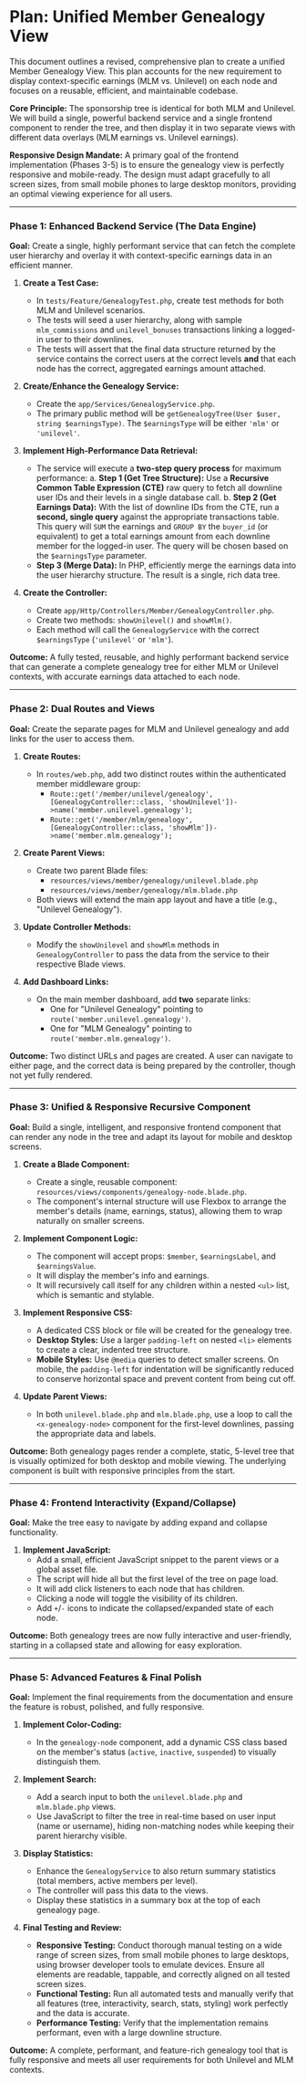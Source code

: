# Plan: Unified Member Genealogy View

This document outlines a revised, comprehensive plan to create a unified Member Genealogy View. This plan accounts for the new requirement to display context-specific earnings (MLM vs. Unilevel) on each node and focuses on a reusable, efficient, and maintainable codebase.

**Core Principle:** The sponsorship tree is identical for both MLM and Unilevel. We will build a single, powerful backend service and a single frontend component to render the tree, and then display it in two separate views with different data overlays (MLM earnings vs. Unilevel earnings).

**Responsive Design Mandate:** A primary goal of the frontend implementation (Phases 3-5) is to ensure the genealogy view is perfectly responsive and mobile-ready. The design must adapt gracefully to all screen sizes, from small mobile phones to large desktop monitors, providing an optimal viewing experience for all users.

---

### Phase 1: Enhanced Backend Service (The Data Engine)

**Goal:** Create a single, highly performant service that can fetch the complete user hierarchy and overlay it with context-specific earnings data in an efficient manner.

1.  **Create a Test Case:**
    *   In `tests/Feature/GenealogyTest.php`, create test methods for both MLM and Unilevel scenarios.
    *   The tests will seed a user hierarchy, along with sample `mlm_commissions` and `unilevel_bonuses` transactions linking a logged-in user to their downlines.
    *   The tests will assert that the final data structure returned by the service contains the correct users at the correct levels **and** that each node has the correct, aggregated earnings amount attached.

2.  **Create/Enhance the Genealogy Service:**
    *   Create the `app/Services/GenealogyService.php`.
    *   The primary public method will be `getGenealogyTree(User $user, string $earningsType)`. The `$earningsType` will be either `'mlm'` or `'unilevel'`. 

3.  **Implement High-Performance Data Retrieval:**
    *   The service will execute a **two-step query process** for maximum performance:
        a.  **Step 1 (Get Tree Structure):** Use a **Recursive Common Table Expression (CTE)** raw query to fetch all downline user IDs and their levels in a single database call.
        b.  **Step 2 (Get Earnings Data):** With the list of downline IDs from the CTE, run a **second, single query** against the appropriate transactions table. This query will `SUM` the earnings and `GROUP BY` the `buyer_id` (or equivalent) to get a total earnings amount from each downline member for the logged-in user. The query will be chosen based on the `$earningsType` parameter.
    *   **Step 3 (Merge Data):** In PHP, efficiently merge the earnings data into the user hierarchy structure. The result is a single, rich data tree.

4.  **Create the Controller:**
    *   Create `app/Http/Controllers/Member/GenealogyController.php`.
    *   Create two methods: `showUnilevel()` and `showMlm()`.
    *   Each method will call the `GenealogyService` with the correct `$earningsType` (`'unilevel'` or `'mlm'`).

**Outcome:** A fully tested, reusable, and highly performant backend service that can generate a complete genealogy tree for either MLM or Unilevel contexts, with accurate earnings data attached to each node.

---

### Phase 2: Dual Routes and Views

**Goal:** Create the separate pages for MLM and Unilevel genealogy and add links for the user to access them.

1.  **Create Routes:**
    *   In `routes/web.php`, add two distinct routes within the authenticated member middleware group:
        *   `Route::get('/member/unilevel/genealogy', [GenealogyController::class, 'showUnilevel'])->name('member.unilevel.genealogy');`
        *   `Route::get('/member/mlm/genealogy', [GenealogyController::class, 'showMlm'])->name('member.mlm.genealogy');`

2.  **Create Parent Views:**
    *   Create two parent Blade files:
        *   `resources/views/member/genealogy/unilevel.blade.php`
        *   `resources/views/member/genealogy/mlm.blade.php`
    *   Both views will extend the main app layout and have a title (e.g., "Unilevel Genealogy").

3.  **Update Controller Methods:**
    *   Modify the `showUnilevel` and `showMlm` methods in `GenealogyController` to pass the data from the service to their respective Blade views.

4.  **Add Dashboard Links:**
    *   On the main member dashboard, add **two** separate links:
        *   One for "Unilevel Genealogy" pointing to `route('member.unilevel.genealogy')`.
        *   One for "MLM Genealogy" pointing to `route('member.mlm.genealogy')`.

**Outcome:** Two distinct URLs and pages are created. A user can navigate to either page, and the correct data is being prepared by the controller, though not yet fully rendered.

---

### Phase 3: Unified & Responsive Recursive Component

**Goal:** Build a single, intelligent, and responsive frontend component that can render any node in the tree and adapt its layout for mobile and desktop screens.

1.  **Create a Blade Component:**
    *   Create a single, reusable component: `resources/views/components/genealogy-node.blade.php`.
    *   The component's internal structure will use Flexbox to arrange the member's details (name, earnings, status), allowing them to wrap naturally on smaller screens.

2.  **Implement Component Logic:**
    *   The component will accept props: `$member`, `$earningsLabel`, and `$earningsValue`.
    *   It will display the member's info and earnings.
    *   It will recursively call itself for any children within a nested `<ul>` list, which is semantic and stylable.

3.  **Implement Responsive CSS:**
    *   A dedicated CSS block or file will be created for the genealogy tree.
    *   **Desktop Styles:** Use a larger `padding-left` on nested `<li>` elements to create a clear, indented tree structure.
    *   **Mobile Styles:** Use `@media` queries to detect smaller screens. On mobile, the `padding-left` for indentation will be significantly reduced to conserve horizontal space and prevent content from being cut off.

4.  **Update Parent Views:**
    *   In both `unilevel.blade.php` and `mlm.blade.php`, use a loop to call the `<x-genealogy-node>` component for the first-level downlines, passing the appropriate data and labels.

**Outcome:** Both genealogy pages render a complete, static, 5-level tree that is visually optimized for both desktop and mobile viewing. The underlying component is built with responsive principles from the start.

---

### Phase 4: Frontend Interactivity (Expand/Collapse)

**Goal:** Make the tree easy to navigate by adding expand and collapse functionality.

1.  **Implement JavaScript:**
    *   Add a small, efficient JavaScript snippet to the parent views or a global asset file.
    *   The script will hide all but the first level of the tree on page load.
    *   It will add click listeners to each node that has children.
    *   Clicking a node will toggle the visibility of its children.
    *   Add `+`/`-` icons to indicate the collapsed/expanded state of each node.

**Outcome:** Both genealogy trees are now fully interactive and user-friendly, starting in a collapsed state and allowing for easy exploration.

---

### Phase 5: Advanced Features & Final Polish

**Goal:** Implement the final requirements from the documentation and ensure the feature is robust, polished, and fully responsive.

1.  **Implement Color-Coding:**
    *   In the `genealogy-node` component, add a dynamic CSS class based on the member's status (`active`, `inactive`, `suspended`) to visually distinguish them.

2.  **Implement Search:**
    *   Add a search input to both the `unilevel.blade.php` and `mlm.blade.php` views.
    *   Use JavaScript to filter the tree in real-time based on user input (name or username), hiding non-matching nodes while keeping their parent hierarchy visible.

3.  **Display Statistics:**
    *   Enhance the `GenealogyService` to also return summary statistics (total members, active members per level).
    *   The controller will pass this data to the views.
    *   Display these statistics in a summary box at the top of each genealogy page.

4.  **Final Testing and Review:**
    *   **Responsive Testing:** Conduct thorough manual testing on a wide range of screen sizes, from small mobile phones to large desktops, using browser developer tools to emulate devices. Ensure all elements are readable, tappable, and correctly aligned on all tested screen sizes.
    *   **Functional Testing:** Run all automated tests and manually verify that all features (tree, interactivity, search, stats, styling) work perfectly and the data is accurate.
    *   **Performance Testing:** Verify that the implementation remains performant, even with a large downline structure.

**Outcome:** A complete, performant, and feature-rich genealogy tool that is fully responsive and meets all user requirements for both Unilevel and MLM contexts.